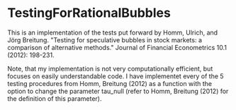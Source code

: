 # TestingForRationalBubbles

This is an implementation of the tests put forward by Homm, Ulrich, and Jörg Breitung. "Testing for speculative bubbles in stock markets: a comparison of alternative methods." Journal of Financial Econometrics 10.1 (2012): 198-231.

Note, that my implementation is not very computationally efficient, but focuses on easily understandable code. 
I have implementet every of the 5 testing procedures from Homm, Breitung (2012) as a function with the option to change the parameter tau_null (refer to Homm, Breitung (2012) for the definition of this parameter).
